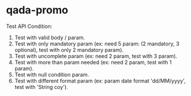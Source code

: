 # qada-promo

Test API Condition:
  1. Test with valid body / param.
  2. Test with only mandatory param (ex: need 5 param: (2 mandatory, 3 optional), test with only 2 mandatory param).
  3. Test with uncomplete param (ex: need 2 param, test with 3 param).
  4. Test with more than param needed (ex: need 2 param, test with 1 param).
  5. Test with null condition param.
  6. Test with different format param (ex: param date format 'dd/MM/yyyy', test with 'String coy').